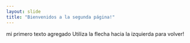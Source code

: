 ```yaml
---
layout: slide
title: "Bienvenidos a la segunda página!"
---
```

mi primero texto agregado
Utiliza la flecha hacia la izquierda para volver!

